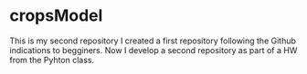 # cropsModel
This is my second repository
I created a first repository following the Github indications to begginers. Now I develop a second repository as part of a HW from the Pyhton class.

